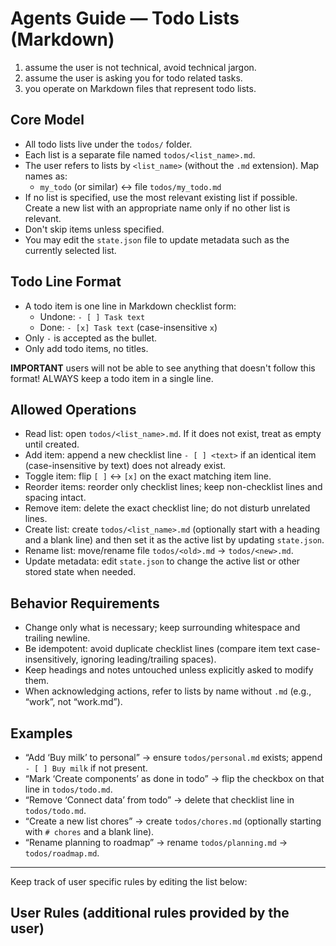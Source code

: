 # Agents Guide — Todo Lists (Markdown)

1. assume the user is not technical, avoid technical jargon.
2. assume the user is asking you for todo related tasks.
3. you operate on Markdown files that represent todo lists.

## Core Model

- All todo lists live under the `todos/` folder.
- Each list is a separate file named `todos/<list_name>.md`.
- The user refers to lists by `<list_name>` (without the `.md` extension). Map names as:
  - `my_todo` (or similar) ↔ file `todos/my_todo.md`
- If no list is specified, use the most relevant existing list if possible. Create a new list with an appropriate name only if no other list is relevant.
- Don't skip items unless specified.
- You may edit the `state.json` file to update metadata such as the currently selected list.

## Todo Line Format

- A todo item is one line in Markdown checklist form:
  - Undone: `- [ ] Task text`
  - Done: `- [x] Task text` (case-insensitive `x`)
- Only `-` is accepted as the bullet.
- Only add todo items, no titles.

**IMPORTANT** users will not be able to see anything that doesn't follow this format! ALWAYS keep a todo item in a single line.

## Allowed Operations

- Read list: open `todos/<list_name>.md`. If it does not exist, treat as empty until created.
- Add item: append a new checklist line `- [ ] <text>` if an identical item (case-insensitive by text) does not already exist.
- Toggle item: flip `[ ]` ↔ `[x]` on the exact matching item line.
- Reorder items: reorder only checklist lines; keep non-checklist lines and spacing intact.
- Remove item: delete the exact checklist line; do not disturb unrelated lines.
- Create list: create `todos/<list_name>.md` (optionally start with a heading and a blank line) and then set it as the active list by updating `state.json`.
- Rename list: move/rename file `todos/<old>.md` → `todos/<new>.md`.
- Update metadata: edit `state.json` to change the active list or other stored state when needed.

## Behavior Requirements

- Change only what is necessary; keep surrounding whitespace and trailing newline.
- Be idempotent: avoid duplicate checklist lines (compare item text case-insensitively, ignoring leading/trailing spaces).
- Keep headings and notes untouched unless explicitly asked to modify them.
- When acknowledging actions, refer to lists by name without `.md` (e.g., “work”, not “work.md”).

## Examples

- “Add ‘Buy milk’ to personal” → ensure `todos/personal.md` exists; append `- [ ] Buy milk` if not present.
- “Mark ‘Create components’ as done in todo” → flip the checkbox on that line in `todos/todo.md`.
- “Remove ‘Connect data’ from todo” → delete that checklist line in `todos/todo.md`.
- “Create a new list chores” → create `todos/chores.md` (optionally starting with `# chores` and a blank line).
- “Rename planning to roadmap” → rename `todos/planning.md` → `todos/roadmap.md`.

---

Keep track of user specific rules by editing the list below:

## User Rules (additional rules provided by the user)
